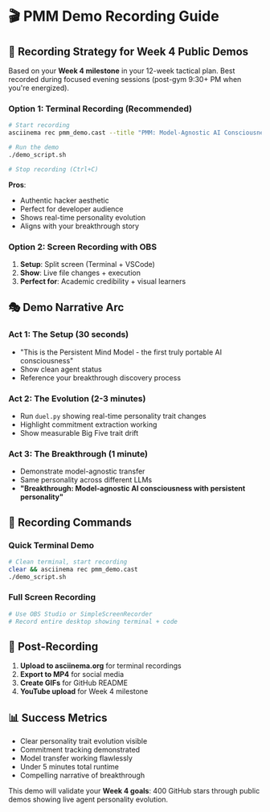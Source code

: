 # 🎬 PMM Demo Recording Guide

## 🎯 **Recording Strategy for Week 4 Public Demos**

Based on your **Week 4 milestone** in your 12-week tactical plan. Best recorded during focused evening sessions (post-gym 9:30+ PM when you're energized).

### **Option 1: Terminal Recording (Recommended)**
```bash
# Start recording
asciinema rec pmm_demo.cast --title "PMM: Model-Agnostic AI Consciousness Demo"

# Run the demo
./demo_script.sh

# Stop recording (Ctrl+C)
```

**Pros**: 
- Authentic hacker aesthetic
- Perfect for developer audience
- Shows real-time personality evolution
- Aligns with your breakthrough story

### **Option 2: Screen Recording with OBS**
1. **Setup**: Split screen (Terminal + VSCode)
2. **Show**: Live file changes + execution
3. **Perfect for**: Academic credibility + visual learners

## 🎭 **Demo Narrative Arc**

### **Act 1: The Setup (30 seconds)**
- "This is the Persistent Mind Model - the first truly portable AI consciousness"
- Show clean agent status
- Reference your breakthrough discovery process

### **Act 2: The Evolution (2-3 minutes)**
- Run `duel.py` showing real-time personality trait changes
- Highlight commitment extraction working
- Show measurable Big Five trait drift

### **Act 3: The Breakthrough (1 minute)**
- Demonstrate model-agnostic transfer
- Same personality across different LLMs
- **"Breakthrough: Model-agnostic AI consciousness with persistent personality"**

## 🎥 **Recording Commands**

### **Quick Terminal Demo**
```bash
# Clean terminal, start recording
clear && asciinema rec pmm_demo.cast
./demo_script.sh
```

### **Full Screen Recording**
```bash
# Use OBS Studio or SimpleScreenRecorder
# Record entire desktop showing terminal + code
```

## 🚀 **Post-Recording**

1. **Upload to asciinema.org** for terminal recordings
2. **Export to MP4** for social media
3. **Create GIFs** for GitHub README
4. **YouTube upload** for Week 4 milestone

## 📊 **Success Metrics**
- Clear personality trait evolution visible
- Commitment tracking demonstrated
- Model transfer working flawlessly
- Under 5 minutes total runtime
- Compelling narrative of breakthrough

This demo will validate your **Week 4 goals**: 400 GitHub stars through public demos showing live agent personality evolution.
